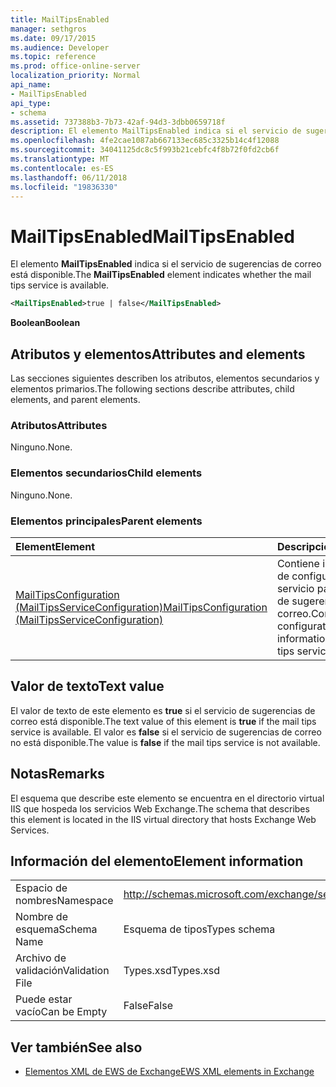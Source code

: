 ```yaml
---
title: MailTipsEnabled
manager: sethgros
ms.date: 09/17/2015
ms.audience: Developer
ms.topic: reference
ms.prod: office-online-server
localization_priority: Normal
api_name:
- MailTipsEnabled
api_type:
- schema
ms.assetid: 737388b3-7b73-42af-94d3-3dbb0659718f
description: El elemento MailTipsEnabled indica si el servicio de sugerencias de correo está disponible.
ms.openlocfilehash: 4fe2cae1087ab667133ec685c3325b14c4f12088
ms.sourcegitcommit: 34041125dc8c5f993b21cebfc4f8b72f0fd2cb6f
ms.translationtype: MT
ms.contentlocale: es-ES
ms.lasthandoff: 06/11/2018
ms.locfileid: "19836330"
---
```

# <a name="mailtipsenabled"></a><span data-ttu-id="2a1b0-103">MailTipsEnabled</span><span class="sxs-lookup"><span data-stu-id="2a1b0-103">MailTipsEnabled</span></span>

<span data-ttu-id="2a1b0-104">El elemento **MailTipsEnabled** indica si el servicio de sugerencias de correo está disponible.</span><span class="sxs-lookup"><span data-stu-id="2a1b0-104">The **MailTipsEnabled** element indicates whether the mail tips service is available.</span></span> 
  
```xml
<MailTipsEnabled>true | false</MailTipsEnabled>
```

 <span data-ttu-id="2a1b0-105">**Boolean**</span><span class="sxs-lookup"><span data-stu-id="2a1b0-105">**Boolean**</span></span>
## <a name="attributes-and-elements"></a><span data-ttu-id="2a1b0-106">Atributos y elementos</span><span class="sxs-lookup"><span data-stu-id="2a1b0-106">Attributes and elements</span></span>

<span data-ttu-id="2a1b0-107">Las secciones siguientes describen los atributos, elementos secundarios y elementos primarios.</span><span class="sxs-lookup"><span data-stu-id="2a1b0-107">The following sections describe attributes, child elements, and parent elements.</span></span>
  
### <a name="attributes"></a><span data-ttu-id="2a1b0-108">Atributos</span><span class="sxs-lookup"><span data-stu-id="2a1b0-108">Attributes</span></span>

<span data-ttu-id="2a1b0-109">Ninguno.</span><span class="sxs-lookup"><span data-stu-id="2a1b0-109">None.</span></span>
  
### <a name="child-elements"></a><span data-ttu-id="2a1b0-110">Elementos secundarios</span><span class="sxs-lookup"><span data-stu-id="2a1b0-110">Child elements</span></span>

<span data-ttu-id="2a1b0-111">Ninguno.</span><span class="sxs-lookup"><span data-stu-id="2a1b0-111">None.</span></span>
  
### <a name="parent-elements"></a><span data-ttu-id="2a1b0-112">Elementos principales</span><span class="sxs-lookup"><span data-stu-id="2a1b0-112">Parent elements</span></span>

|<span data-ttu-id="2a1b0-113">**Element**</span><span class="sxs-lookup"><span data-stu-id="2a1b0-113">**Element**</span></span>|<span data-ttu-id="2a1b0-114">**Descripción**</span><span class="sxs-lookup"><span data-stu-id="2a1b0-114">**Description**</span></span>|
|:-----|:-----|
|[<span data-ttu-id="2a1b0-115">MailTipsConfiguration (MailTipsServiceConfiguration)</span><span class="sxs-lookup"><span data-stu-id="2a1b0-115">MailTipsConfiguration (MailTipsServiceConfiguration)</span></span>](mailtipsconfiguration-mailtipsserviceconfiguration.md) <br/> |<span data-ttu-id="2a1b0-116">Contiene información de configuración de servicio para el servicio de sugerencias de correo.</span><span class="sxs-lookup"><span data-stu-id="2a1b0-116">Contains service configuration information for the mail tips service.</span></span>  <br/> |
   
## <a name="text-value"></a><span data-ttu-id="2a1b0-117">Valor de texto</span><span class="sxs-lookup"><span data-stu-id="2a1b0-117">Text value</span></span>

<span data-ttu-id="2a1b0-118">El valor de texto de este elemento es **true** si el servicio de sugerencias de correo está disponible.</span><span class="sxs-lookup"><span data-stu-id="2a1b0-118">The text value of this element is **true** if the mail tips service is available.</span></span> <span data-ttu-id="2a1b0-119">El valor es **false** si el servicio de sugerencias de correo no está disponible.</span><span class="sxs-lookup"><span data-stu-id="2a1b0-119">The value is **false** if the mail tips service is not available.</span></span> 
  
## <a name="remarks"></a><span data-ttu-id="2a1b0-120">Notas</span><span class="sxs-lookup"><span data-stu-id="2a1b0-120">Remarks</span></span>

<span data-ttu-id="2a1b0-121">El esquema que describe este elemento se encuentra en el directorio virtual IIS que hospeda los servicios Web Exchange.</span><span class="sxs-lookup"><span data-stu-id="2a1b0-121">The schema that describes this element is located in the IIS virtual directory that hosts Exchange Web Services.</span></span>
  
## <a name="element-information"></a><span data-ttu-id="2a1b0-122">Información del elemento</span><span class="sxs-lookup"><span data-stu-id="2a1b0-122">Element information</span></span>

|||
|:-----|:-----|
|<span data-ttu-id="2a1b0-123">Espacio de nombres</span><span class="sxs-lookup"><span data-stu-id="2a1b0-123">Namespace</span></span>  <br/> |http://schemas.microsoft.com/exchange/services/2006/types  <br/> |
|<span data-ttu-id="2a1b0-124">Nombre de esquema</span><span class="sxs-lookup"><span data-stu-id="2a1b0-124">Schema Name</span></span>  <br/> |<span data-ttu-id="2a1b0-125">Esquema de tipos</span><span class="sxs-lookup"><span data-stu-id="2a1b0-125">Types schema</span></span>  <br/> |
|<span data-ttu-id="2a1b0-126">Archivo de validación</span><span class="sxs-lookup"><span data-stu-id="2a1b0-126">Validation File</span></span>  <br/> |<span data-ttu-id="2a1b0-127">Types.xsd</span><span class="sxs-lookup"><span data-stu-id="2a1b0-127">Types.xsd</span></span>  <br/> |
|<span data-ttu-id="2a1b0-128">Puede estar vacío</span><span class="sxs-lookup"><span data-stu-id="2a1b0-128">Can be Empty</span></span>  <br/> |<span data-ttu-id="2a1b0-129">False</span><span class="sxs-lookup"><span data-stu-id="2a1b0-129">False</span></span>  <br/> |
   
## <a name="see-also"></a><span data-ttu-id="2a1b0-130">Ver también</span><span class="sxs-lookup"><span data-stu-id="2a1b0-130">See also</span></span>



- [<span data-ttu-id="2a1b0-131">Elementos XML de EWS de Exchange</span><span class="sxs-lookup"><span data-stu-id="2a1b0-131">EWS XML elements in Exchange</span></span>](ews-xml-elements-in-exchange.md)


